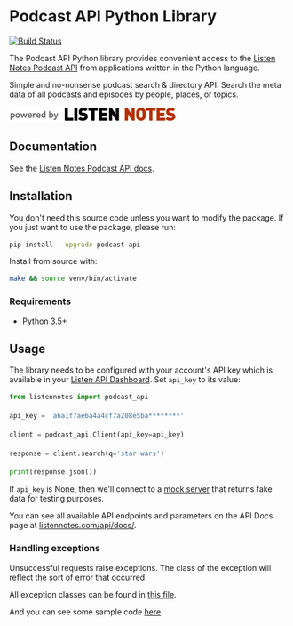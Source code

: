 # Podcast API Python Library

[![Build Status](https://travis-ci.com/ListenNotes/python-api-python.svg?branch=main)](https://travis-ci.com/ListenNotes/python-api-python)

The Podcast API Python library provides convenient access to the [Listen Notes Podcast API](https://www.listennotes.com/api/) from
applications written in the Python language.

Simple and no-nonsense podcast search & directory API. Search the meta data of all podcasts and episodes by people, places, or topics.

<a href="https://www.listennotes.com/api/"><img src="https://raw.githubusercontent.com/ListenNotes/ListenApiDemo/master/web/src/powered_by_listennotes.png" width="300" /></a>

## Documentation

See the [Listen Notes Podcast API docs](https://www.listennotes.com/api/docs/).


## Installation

You don't need this source code unless you want to modify the package. If you just
want to use the package, please run:

```sh
pip install --upgrade podcast-api
```

Install from source with:

```sh
make && source venv/bin/activate
```

### Requirements

- Python 3.5+

## Usage

The library needs to be configured with your account's API key which is
available in your [Listen API Dashboard](https://www.listennotes.com/api/dashboard/#apps). Set `api_key` to its
value:

```python
from listennotes import podcast_api

api_key = 'a6a1f7ae6a4a4cf7a208e5ba********'

client = podcast_api.Client(api_key=api_key)

response = client.search(q='star wars')

print(response.json())
```

If `api_key` is None, then we'll connect to a [mock server](https://www.listennotes.com/api/tutorials/#faq0) that returns fake data for testing purposes.

You can see all available API endpoints and parameters on the API Docs page at [listennotes.com/api/docs/](https://www.listennotes.com/api/docs/). 

### Handling exceptions

Unsuccessful requests raise exceptions. The class of the exception will reflect
the sort of error that occurred.

All exception classes can be found in [this file](https://github.com/ListenNotes/podcast-api-python/blob/main/listennotes/errors.py).

And you can see some sample code [here](https://github.com/ListenNotes/podcast-api-python/blob/main/examples/sample.py#L17).
